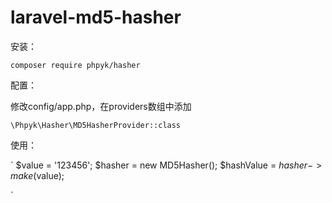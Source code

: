 # laravel-md5-hasher

安装：

`composer require phpyk/hasher`

配置：

修改config/app.php，在providers数组中添加

`
\Phpyk\Hasher\MD5HasherProvider::class
`

使用：

`
$value = '123456';
$hasher = new MD5Hasher();
$hashValue = $hasher->make($value);

`
